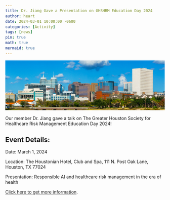 ```yaml
---
title: Dr. Jiang Gave a Presentation on GHSHRM Education Day 2024
author: heart
date: 2024-03-01 10:00:00 -0600
categories: [Activity]
tags: [news]
pin: true
math: true
mermaid: true
---
```


![figureGHSHRM](/assets/img/activities/GHSHRM.jpeg)

Our member Dr. Jiang gave a talk on The Greater Houston Society for Healthcare Risk Management Education Day 2024!

## Event Details:
Date: March 1, 2024

Location: The Houstonian Hotel, Club and Spa, 111 N. Post Oak Lane, Houston, TX 77024

Presentation:  Responsible AI and healthcare risk management in the era of health

[Click here to get more information](https://ghshrm.org/meetinginfo.php?id=19&ts=1702571715).